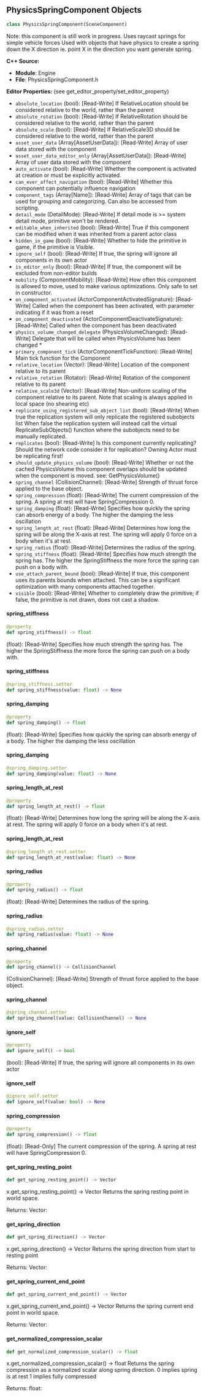 ## PhysicsSpringComponent Objects

```python
class PhysicsSpringComponent(SceneComponent)
```

Note: this component is still work in progress. Uses raycast springs for simple vehicle forces
   Used with objects that have physics to create a spring down the X direction
   ie. point X in the direction you want generate spring.

**C++ Source:**

- **Module**: Engine
- **File**: PhysicsSpringComponent.h

**Editor Properties:** (see get_editor_property/set_editor_property)

- ``absolute_location`` (bool):  [Read-Write] If RelativeLocation should be considered relative to the world, rather than the parent
- ``absolute_rotation`` (bool):  [Read-Write] If RelativeRotation should be considered relative to the world, rather than the parent
- ``absolute_scale`` (bool):  [Read-Write] If RelativeScale3D should be considered relative to the world, rather than the parent
- ``asset_user_data`` (Array[AssetUserData]):  [Read-Write] Array of user data stored with the component
- ``asset_user_data_editor_only`` (Array[AssetUserData]):  [Read-Write] Array of user data stored with the component
- ``auto_activate`` (bool):  [Read-Write] Whether the component is activated at creation or must be explicitly activated.
- ``can_ever_affect_navigation`` (bool):  [Read-Write] Whether this component can potentially influence navigation
- ``component_tags`` (Array[Name]):  [Read-Write] Array of tags that can be used for grouping and categorizing. Can also be accessed from scripting.
- ``detail_mode`` (DetailMode):  [Read-Write] If detail mode is >= system detail mode, primitive won't be rendered.
- ``editable_when_inherited`` (bool):  [Read-Write] True if this component can be modified when it was inherited from a parent actor class
- ``hidden_in_game`` (bool):  [Read-Write] Whether to hide the primitive in game, if the primitive is Visible.
- ``ignore_self`` (bool):  [Read-Write] If true, the spring will ignore all components in its own actor
- ``is_editor_only`` (bool):  [Read-Write] If true, the component will be excluded from non-editor builds
- ``mobility`` (ComponentMobility):  [Read-Write] How often this component is allowed to move, used to make various optimizations. Only safe to set in constructor.
- ``on_component_activated`` (ActorComponentActivatedSignature):  [Read-Write] Called when the component has been activated, with parameter indicating if it was from a reset
- ``on_component_deactivated`` (ActorComponentDeactivateSignature):  [Read-Write] Called when the component has been deactivated
- ``physics_volume_changed_delegate`` (PhysicsVolumeChanged):  [Read-Write] Delegate that will be called when PhysicsVolume has been changed *
- ``primary_component_tick`` (ActorComponentTickFunction):  [Read-Write] Main tick function for the Component
- ``relative_location`` (Vector):  [Read-Write] Location of the component relative to its parent
- ``relative_rotation`` (Rotator):  [Read-Write] Rotation of the component relative to its parent
- ``relative_scale3d`` (Vector):  [Read-Write] Non-uniform scaling of the component relative to its parent.
  Note that scaling is always applied in local space (no shearing etc)
- ``replicate_using_registered_sub_object_list`` (bool):  [Read-Write] When true the replication system will only replicate the registered subobjects list
  When false the replication system will instead call the virtual ReplicateSubObjects() function where the subobjects need to be manually replicated.
- ``replicates`` (bool):  [Read-Write] Is this component currently replicating? Should the network code consider it for replication? Owning Actor must be replicating first!
- ``should_update_physics_volume`` (bool):  [Read-Write] Whether or not the cached PhysicsVolume this component overlaps should be updated when the component is moved.
  see: GetPhysicsVolume()
- ``spring_channel`` (CollisionChannel):  [Read-Write] Strength of thrust force applied to the base object.
- ``spring_compression`` (float):  [Read-Write] The current compression of the spring. A spring at rest will have SpringCompression 0.
- ``spring_damping`` (float):  [Read-Write] Specifies how quickly the spring can absorb energy of a body. The higher the damping the less oscillation
- ``spring_length_at_rest`` (float):  [Read-Write] Determines how long the spring will be along the X-axis at rest. The spring will apply 0 force on a body when it's at rest.
- ``spring_radius`` (float):  [Read-Write] Determines the radius of the spring.
- ``spring_stiffness`` (float):  [Read-Write] Specifies how much strength the spring has. The higher the SpringStiffness the more force the spring can push on a body with.
- ``use_attach_parent_bound`` (bool):  [Read-Write] If true, this component uses its parents bounds when attached.
  This can be a significant optimization with many components attached together.
- ``visible`` (bool):  [Read-Write] Whether to completely draw the primitive; if false, the primitive is not drawn, does not cast a shadow.

<a id="unreal.PhysicsSpringComponent.spring_stiffness"></a>

#### spring_stiffness

```python
@property
def spring_stiffness() -> float
```

(float):  [Read-Write] Specifies how much strength the spring has. The higher the SpringStiffness the more force the spring can push on a body with.

<a id="unreal.PhysicsSpringComponent.spring_stiffness"></a>

#### spring_stiffness

```python
@spring_stiffness.setter
def spring_stiffness(value: float) -> None
```

<a id="unreal.PhysicsSpringComponent.spring_damping"></a>

#### spring_damping

```python
@property
def spring_damping() -> float
```

(float):  [Read-Write] Specifies how quickly the spring can absorb energy of a body. The higher the damping the less oscillation

<a id="unreal.PhysicsSpringComponent.spring_damping"></a>

#### spring_damping

```python
@spring_damping.setter
def spring_damping(value: float) -> None
```

<a id="unreal.PhysicsSpringComponent.spring_length_at_rest"></a>

#### spring_length_at_rest

```python
@property
def spring_length_at_rest() -> float
```

(float):  [Read-Write] Determines how long the spring will be along the X-axis at rest. The spring will apply 0 force on a body when it's at rest.

<a id="unreal.PhysicsSpringComponent.spring_length_at_rest"></a>

#### spring_length_at_rest

```python
@spring_length_at_rest.setter
def spring_length_at_rest(value: float) -> None
```

<a id="unreal.PhysicsSpringComponent.spring_radius"></a>

#### spring_radius

```python
@property
def spring_radius() -> float
```

(float):  [Read-Write] Determines the radius of the spring.

<a id="unreal.PhysicsSpringComponent.spring_radius"></a>

#### spring_radius

```python
@spring_radius.setter
def spring_radius(value: float) -> None
```

<a id="unreal.PhysicsSpringComponent.spring_channel"></a>

#### spring_channel

```python
@property
def spring_channel() -> CollisionChannel
```

(CollisionChannel):  [Read-Write] Strength of thrust force applied to the base object.

<a id="unreal.PhysicsSpringComponent.spring_channel"></a>

#### spring_channel

```python
@spring_channel.setter
def spring_channel(value: CollisionChannel) -> None
```

<a id="unreal.PhysicsSpringComponent.ignore_self"></a>

#### ignore_self

```python
@property
def ignore_self() -> bool
```

(bool):  [Read-Write] If true, the spring will ignore all components in its own actor

<a id="unreal.PhysicsSpringComponent.ignore_self"></a>

#### ignore_self

```python
@ignore_self.setter
def ignore_self(value: bool) -> None
```

<a id="unreal.PhysicsSpringComponent.spring_compression"></a>

#### spring_compression

```python
@property
def spring_compression() -> float
```

(float):  [Read-Only] The current compression of the spring. A spring at rest will have SpringCompression 0.

<a id="unreal.PhysicsSpringComponent.get_spring_resting_point"></a>

#### get_spring_resting_point

```python
def get_spring_resting_point() -> Vector
```

x.get_spring_resting_point() -> Vector
Returns the spring resting point in world space.

Returns:
    Vector:

<a id="unreal.PhysicsSpringComponent.get_spring_direction"></a>

#### get_spring_direction

```python
def get_spring_direction() -> Vector
```

x.get_spring_direction() -> Vector
Returns the spring direction from start to resting point

Returns:
    Vector:

<a id="unreal.PhysicsSpringComponent.get_spring_current_end_point"></a>

#### get_spring_current_end_point

```python
def get_spring_current_end_point() -> Vector
```

x.get_spring_current_end_point() -> Vector
Returns the spring current end point in world space.

Returns:
    Vector:

<a id="unreal.PhysicsSpringComponent.get_normalized_compression_scalar"></a>

#### get_normalized_compression_scalar

```python
def get_normalized_compression_scalar() -> float
```

x.get_normalized_compression_scalar() -> float
Returns the spring compression as a normalized scalar along spring direction.
0 implies spring is at rest
1 implies fully compressed

Returns:
    float:

<a id="unreal.PhysicsThreadLibrary"></a>